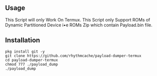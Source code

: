 ## Usage
This Script will only Work On Termux.
This Script only Support ROMs of Dynamic Partitioned Device i•e ROMs Zip which contain Payload.bin file.


## Installation

```
pkg install git -y
git clone https://github.com/rhythmcache/payload-dumper-termux
cd payload-dumper-termux
chmod 777 ./payload_dump
./payload_dump
```
